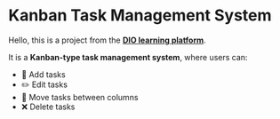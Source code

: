 # Kanban Task Management System  

Hello, this is a project from the **[DIO learning platform](https://web.dio.me/home)**.  

It is a **Kanban-type task management system**, where users can:  
- 📝 Add tasks  
- ✏️ Edit tasks  
- 🔄 Move tasks between columns  
- ❌ Delete tasks  
